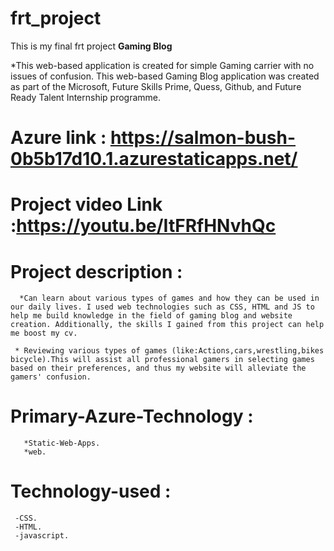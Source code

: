 # frt_project
This is my final frt project
  **Gaming Blog**
  
  *This web-based application is created for simple  Gaming carrier with no issues of confusion.
  This web-based Gaming Blog application was created as part of the Microsoft, Future Skills Prime,
Quess, Github, and Future Ready Talent Internship programme.

# Azure link : https://salmon-bush-0b5b17d10.1.azurestaticapps.net/

# Project video Link :https://youtu.be/ItFRfHNvhQc

# Project description :
      *Can learn about various types of games and how they can be used in our daily lives. I used web technologies such as CSS, HTML and JS to help me build knowledge in the field of gaming blog and website creation. Additionally, the skills I gained from this project can help me boost my cv.
     
     * Reviewing various types of games (like:Actions,cars,wrestling,bikes bicycle).This will assist all professional gamers in selecting games based on their preferences, and thus my website will alleviate the gamers' confusion.
     
 # Primary-Azure-Technology :
       *Static-Web-Apps.
       *web.
 # Technology-used :
     -CSS.
     -HTML.
     -javascript.
       
